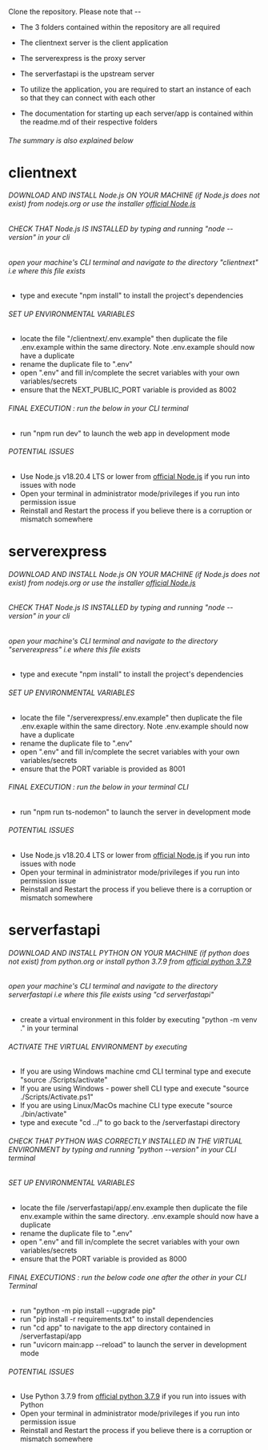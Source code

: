 Clone the repository. Please note that -- 

- The 3 folders contained within the repository are all required
- The clientnext server is the client application
- The serverexpress is the proxy server
- The serverfastapi is the upstream server 

- To utilize the application, you are required to start an instance of each so that they can connect with each other

- The documentation for starting up each server/app is contained within the readme.md of their respective folders


###### The summary is also explained below


# clientnext
###### DOWNLOAD AND INSTALL Node.js ON YOUR MACHINE (if Node.js does not exist) from nodejs.org or use the installer [official Node.js](https://nodejs.org/en/download/prebuilt-installer)

###### CHECK THAT Node.js IS INSTALLED by typing and running "node --version" in your cli

###### open your machine's CLI terminal and navigate to the directory "clientnext" i.e where this file exists
- type and execute "npm install" to install the project's dependencies


###### SET UP ENVIRONMENTAL VARIABLES
- locate the file "/clientnext/.env.example" then duplicate the file .env.example within the same directory. Note .env.example should now have a duplicate
- rename the duplicate file to ".env"
- open ".env" and fill in/complete the secret variables with your own variables/secrets
- ensure that the NEXT_PUBLIC_PORT variable is provided as 8002

###### FINAL EXECUTION : run the below in your CLI terminal
- run "npm run dev" to launch the web app in development mode



###### POTENTIAL ISSUES
- Use Node.js v18.20.4 LTS or lower  from [official Node.js](https://nodejs.org/en/download/prebuilt-installer) if you run into issues with node
- Open your terminal in administrator mode/privileges if you run into permission issue
- Reinstall and Restart the process if you believe there is a corruption or mismatch somewhere




# serverexpress
###### DOWNLOAD AND INSTALL Node.js ON YOUR MACHINE (if Node.js does not exist) from nodejs.org or use the installer [official Node.js](https://nodejs.org/en/download/prebuilt-installer)

###### CHECK THAT Node.js IS INSTALLED by typing and running "node --version" in your cli

###### open your machine's CLI terminal and navigate to the directory "serverexpress" i.e where this file exists
- type and execute "npm install" to install the project's dependencies


###### SET UP ENVIRONMENTAL VARIABLES
- locate the file "/serverexpress/.env.example" then duplicate the file .env.exaple within the same directory. Note .env.example should now have a duplicate
- rename the duplicate file to ".env"
- open ".env" and fill in/complete the secret variables with your own variables/secrets
- ensure that the PORT variable is provided as 8001

###### FINAL EXECUTION : run the below in your terminal CLI
- run "npm run ts-nodemon" to launch the server in development mode


###### POTENTIAL ISSUES
- Use Node.js v18.20.4 LTS or lower  from [official Node.js](https://nodejs.org/en/download/prebuilt-installer) if you run into issues with node
- Open your terminal in administrator mode/privileges if you run into permission issue
- Reinstall and Restart the process if you believe there is a corruption or mismatch somewhere



# serverfastapi
###### DOWNLOAD AND INSTALL PYTHON ON YOUR MACHINE (if python does not exist) from python.org or install python 3.7.9 from [official python 3.7.9](https://www.python.org/downloads/release/python-379/)

###### open your machine's CLI terminal and navigate to the directory serverfastapi i.e where this file exists using "cd serverfastapi"
- create a virtual environment in this folder by executing "python -m venv ." in your terminal

###### ACTIVATE THE VIRTUAL ENVIRONMENT by executing
- If you are using Windows machine cmd CLI terminal type and execute "source ./Scripts/activate"
- If you are using Windows - power shell CLI type and execute "source ./Scripts/Activate.ps1"
- If you are using Linux/MacOs machine CLI type execute "source ./bin/activate"
- type and execute "cd ../" to go back to the /serverfastapi directory


###### CHECK THAT PYTHON WAS CORRECTLY INSTALLED IN THE VIRTUAL ENVIRONMENT by typing and running "python --version" in your CLI terminal


###### SET UP ENVIRONMENTAL VARIABLES
- locate the file /serverfastapi/app/.env.example then duplicate the file env.example within the same directory. .env.example should now have a duplicate
- rename the duplicate file to ".env"
- open ".env" and fill in/complete the secret variables with your own variables/secrets
- ensure that the PORT variable is provided as 8000


###### FINAL EXECUTIONS : run the below code one after the other in your CLI Terminal
- run "python -m pip install --upgrade pip"
- run "pip install -r requirements.txt" to install dependencies
- run "cd app" to navigate to the app directory contained in /serverfastapi/app
- run "uvicorn main:app --reload" to launch the server in development mode



###### POTENTIAL ISSUES
- Use Python 3.7.9 from [official python 3.7.9](https://www.python.org/downloads/release/python-379/) if you run into issues with Python
- Open your terminal in administrator mode/privileges if you run into permission issue
- Reinstall and Restart the process if you believe there is a corruption or mismatch somewhere
